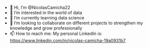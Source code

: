 - 👋 Hi, I’m @NicolasCamicha22
- 👀 I’m interested in the world of data
- 🌱 I’m currently learning data science 
- 💞️ I’m looking to collaborate on different projects to strengthen my knowledge and grow professionally
- 📫 How to reach me: My personal LinkedIn is: https://www.linkedin.com/in/nicolas-camicha-19a0931b7  

<!---
NicolasCamicha22/NicolasCamicha22 is a ✨ special ✨ repository because its `README.md` (this file) appears on your GitHub profile.
You can click the Preview link to take a look at your changes.
--->
